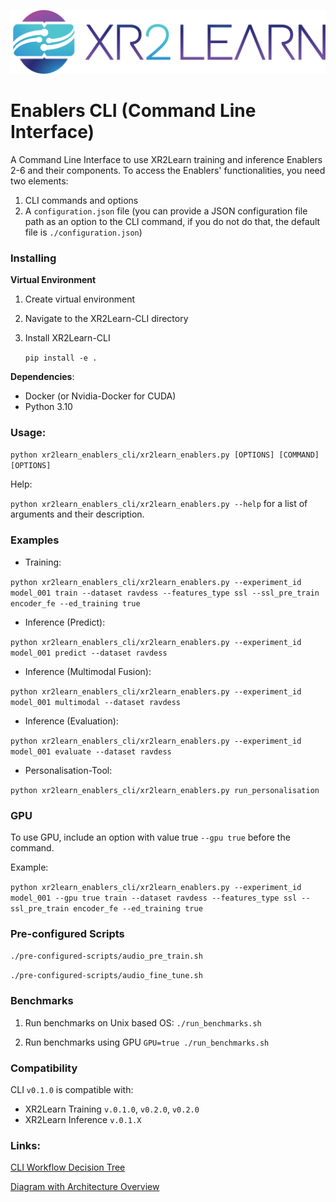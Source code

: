 ![XR2Learn](https://raw.githubusercontent.com/XR2Learn/.github/5c0fada6136915b389c1cd2151a0dd2cfc4a5aac/images/XR2Learn%20logo.png)

# Enablers CLI (Command Line Interface)

A Command Line Interface to use XR2Learn training and inference Enablers 2-6 and their components.
To access the Enablers' functionalities, you need two elements:

1. CLI commands and options
2. A `configuration.json` file (you can provide a JSON configuration file path as an option to the CLI command, if you do
   not do that, the default file is `./configuration.json`)

### Installing

**Virtual Environment**

1. Create virtual environment
2. Navigate to the XR2Learn-CLI directory
3. Install XR2Learn-CLI

   `pip install -e .`

**Dependencies**:

- Docker (or Nvidia-Docker for CUDA)
- Python 3.10

### Usage:

`python xr2learn_enablers_cli/xr2learn_enablers.py [OPTIONS] [COMMAND] [OPTIONS]`

Help:

`python xr2learn_enablers_cli/xr2learn_enablers.py --help` for a list of arguments and their description.

### Examples

- Training:

`python xr2learn_enablers_cli/xr2learn_enablers.py --experiment_id model_001 train --dataset ravdess --features_type ssl --ssl_pre_train encoder_fe --ed_training true`

- Inference (Predict):

`python xr2learn_enablers_cli/xr2learn_enablers.py --experiment_id model_001 predict --dataset ravdess`

- Inference (Multimodal Fusion):

`python xr2learn_enablers_cli/xr2learn_enablers.py --experiment_id model_001 multimodal --dataset ravdess`

- Inference (Evaluation):

`python xr2learn_enablers_cli/xr2learn_enablers.py --experiment_id model_001 evaluate --dataset ravdess`

- Personalisation-Tool:

`python xr2learn_enablers_cli/xr2learn_enablers.py run_personalisation`

### GPU
To use GPU, include an option with value true `--gpu true` before the command.

Example: 


`python xr2learn_enablers_cli/xr2learn_enablers.py --experiment_id model_001 --gpu true train --dataset ravdess --features_type ssl --ssl_pre_train encoder_fe --ed_training true`


### Pre-configured Scripts

`./pre-configured-scripts/audio_pre_train.sh`

`./pre-configured-scripts/audio_fine_tune.sh`


### Benchmarks 

1. Run benchmarks on Unix based OS:
`./run_benchmarks.sh`

2. Run benchmarks using GPU
`GPU=true ./run_benchmarks.sh`


### Compatibility

CLI `v0.1.0` is compatible with: 
- XR2Learn Training `v.0.1.0`, `v0.2.0`, `v0.2.0`
- XR2Learn Inference `v.0.1.X`

### Links:

[CLI Workflow Decision Tree](https://drive.google.com/file/d/1a7m6omAY7VN22QZNpegj_fL_hcf_NEzq/view?usp=sharing)

[Diagram with Architecture Overview](https://drive.google.com/file/d/1k3yLi9Y8tasFMJFNxIwKY-nRJzPdKPLw/view?usp=sharing)


